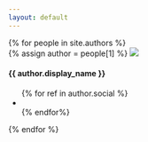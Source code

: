 ```yaml
---
layout: default
---
```


<div class="row">
    {% for people in site.authors %}
        <div class="col-md-3">
        {% assign author = people[1] %}
            <img class="img-circle" src="http://www.gravatar.com/avatar/{{ author.gravatar }}?s=150" />
            <span class="flag-icon flag-icon-{{ author.nationality }}"></span>
            <h4> {{ author.display_name }}</h4>
            <ul class="list-inline">
                {% for ref in author.social %}
                    <li> <a href="http://www.{{ref.[0]}}.com/{{ref.[1]}}" target="_blank"> <i class="fa fa-{{ref.[0]}} fa-lg"></i></a> </li>
                {% endfor%}
            </ul>
        </div>
    {% endfor %}
</div>
